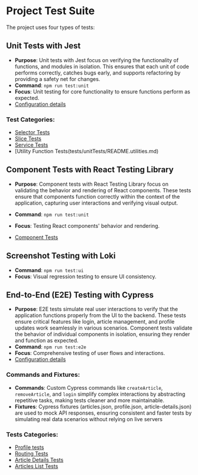 # Project Test Suite

The project uses four types of tests:

##  **Unit Tests with Jest**
- **Purpose**: Unit tests with Jest focus on verifying the functionality of functions, and modules in isolation. This ensures that each unit of code performs correctly, catches bugs early, and supports refactoring by providing a safety net for changes.
- **Command**: `npm run test:unit`
- **Focus**: Unit testing for core functionality to ensure functions perform as expected.
- [Configuration details](../config/jest/README.md)

### Test Categories:
- [Selector Tests](tests/unitTests/README.selectors.md)
- [Slice Tests](tests/unitTests/README.slices.md)
- [Service Tests](tests/unitTests/README.services.md)
- [Utility Function Tests(tests/unitTests/README.utilities.md)

## **Component Tests with React Testing Library**
- **Purpose**: Component tests with React Testing Library focus on validating the behavior and rendering of React components. These tests ensure that components function correctly within the context of the application, capturing user interactions and verifying visual output.
- **Command**: `npm run test:unit`
- **Focus**: Testing React components' behavior and rendering.

- [Component Tests](tests/unitTests/README.components.md)


##  **Screenshot Testing with Loki**
- **Command**: `npm run test:ui`
- **Focus**: Visual regression testing to ensure UI consistency.

## End-to-End (E2E) Testing with Cypress
- **Purpose**: E2E tests simulate real user interactions to verify that the application functions properly from the UI to the backend. These tests ensure critical features like login, article management, and profile updates work seamlessly in various scenarios.
  Component tests validate the behavior of individual components in isolation, ensuring they render and function as expected.
- **Command**: `npm run test:e2e`
- **Focus**: Comprehensive testing of user flows and interactions.
- [Configuration details](../cypress/README.cypress.md)

### Commands and Fixtures:
  - **Commands**: Custom Cypress commands like `createArticle`, `removeArticle`, and `login` simplify complex interactions by abstracting repetitive tasks, making tests cleaner and more maintainable.
  - **Fixtures**: Cypress fixtures (articles.json, profile.json, article-details.json) are used to mock API responses, ensuring consistent and faster tests by simulating real data scenarios without relying on live servers

### Tests Categories:
- [Profile tests](tests/e2eTests/README.profile.md)
- [Routing Tests](tests/e2eTests/README.routing.md)
- [Article Details Tests](tests/e2eTests/README.article-details.md)
- [Articles List Tests](tests/e2eTests/README.articles-list.md)
